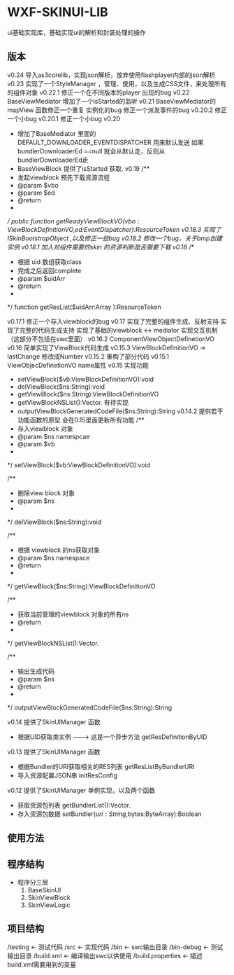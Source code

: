 WXF-SKINUI-LIB
======================
ui基础实现库，基础实现ui的解析和封装处理的操作


版本
----------------------
v0.24
导入as3corelib，实现json解析，放弃使用flashplayer内部的json解析
v0.23
实现了一个StyleManager ，管理、使用，以及生成CSS文件，来处理所有的组件对象
v0.22.1
修正一个在不同版本的player 出现的bug
v0.22
BaseViewMediator 增加了一个isStarted的监听
v0.21
BaseViewMediator的mapView 函数修正一个重复 实例化的bug
修正一个派发事件的bug
v0.20.2
修正一个小bug
v0.20.1
修正一个小bug
v0.20
* 增加了BaseMediator 里面的DEFAULT_DOWNLOADER_EVENTDISPATCHER 用来默认发送
	如果 bundlerDownloaderEd ==null 就会从默认走，反则从bundlerDownloaderEd走
* BaseViewBlock 提供了isStarted 获取.
v0.19
/**
 * 发起viewblock 预先下载资源流程 
 * @param $vbo
 * @param $ed
 * @return 
 * 
 */
public function getReadyViewBlockVO($vbo:ViewBlockDefinitionVO,$ed:EventDispatcher):ResourceToken
v0.18.3
实现了ISkinBootstrapObject ,以及修正一些bug
v0.18.2
修改一个bug，关于bmp创建实例
v0.18.1
加入对组件需要的skin 的资源判断是否需要下载
v0.18
/**
 * 根据 uid 数组获取class
 * 完成之后返回complete
 * @param $uidArr
 * @return 
 * 
 */
function getResList($uidArr:Array ):ResourceToken

v0.17.1
修正一个存入viewblock的bug
v0.17
实现了完整的组件生成、反射支持
实现了完整的代码生成支持
实现了基础的viewblock <-> mediator 实现交互机制（这部分不包括在swc里面）
v0.16.2
ComponentViewObjectDefinetionVO
v0.16
简单实现了ViewBlock代码生成
v0.15.3
ViewBlockDefinitionVO -> lastChange 修改成Number
v0.15.2
重构了部分代码
v0.15.1
ViewObjecDefinetionVO
name属性
v0.15
实现功能
* setViewBlock($vb:ViewBlockDefinitionVO):void
* delViewBlock($ns:String):void
* getViewBlock($ns:String):ViewBlockDefinitionVO
* getViewBlockNSList():Vector.<String>
有待实现
* outputViewBlockGeneratedCodeFile($ns:String):String
v0.14.2
提供若干功能函数的原型
会在0.15里面更新所有功能
/**
 * 存入viewblock 对象
 * @param $ns  namespcae
 * @param $vb  
 * 
 */
setViewBlock($vb:ViewBlockDefinitionVO):void

/**
 * 删除view block 对象 
 * @param $ns
 * 
 */
delViewBlock($ns:String):void

/**
 * 根据 viewblock 的ns获取对象 
 * @param $ns namespace
 * @return 
 * 
 */
getViewBlock($ns:String):ViewBlockDefinitionVO

/**
 * 获取当前管理的viewblock 对象的所有ns 
 * @return 
 * 
 */
getViewBlockNSList():Vector.<String>

/**
 * 输出生成代码 
 * @param $ns
 * @return 
 * 
 */
outputViewBlockGeneratedCodeFile($ns:String):String

v0.14
 提供了SkinUIManager 函数
*  根据UID获取类实例 ---> 这是一个异步方法
	getResDefinitionByUID

v0.13
 提供了SkinUIManager 函数
*  根据Bundler的URI获取相关的RES列表
	getResListByBundlerURI
*  导入资源配置JSON串
	initResConfig 

v0.12 
 提供了SkinUIManager 单例实现，以及两个函数
* 获取资源包列表 
	getBundlerList():Vector.<ResBundlerObject>
* 存入资源包数据 
	setBundler($uri:String,$bytes:ByteArray):Boolean

使用方法
----------------------


程序结构
----------------------
* 程序分三层
	1. BaseSkinUI
	2. SkinViewBlock
	3. SkinViewLogic


项目结构
----------------------

/testing <- 测试代码
/src     <- 实现代码
/bin     <- swc输出目录
/bin-debug <- 测试输出目录
/build.xml <- 编译输出swc以供使用
/build.properties <- 描述build.xml需要用到的变量

